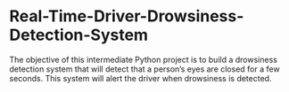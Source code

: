 # Real-Time-Driver-Drowsiness-Detection-System
The objective of this intermediate Python project is to build a drowsiness detection system that will detect that a person’s eyes are closed for a few seconds. This system will alert the driver when drowsiness is detected.
